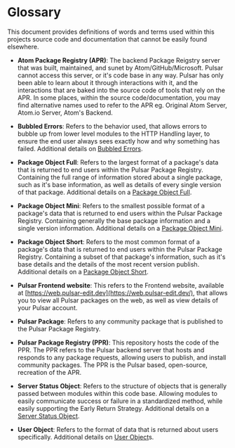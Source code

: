 # Glossary

This document provides definitions of words and terms used within this projects source code and documentation that cannot be easily found elsewhere.

* **Atom Package Registry (APR)**: The backend Package Reigstry server that was built, maintained, and sunet by Atom/GitHub/Microsoft. Pulsar cannot access this server, or it's code base in any way. Pulsar has only been able to learn about it through interactions with it, and the interactions that are baked into the source code of tools that rely on the APR. In some places, within the source code/documentation, you may find alternative names used to refer to the APR eg. Original Atom Server, Atom.io Server, Atom's Backend.

* **Bubbled Errors**: Refers to the behavior used, that allows errors to bubble up from lower level modules to the HTTP Handling layer, to ensure the end user always sees exactly how and why something has failed. Additional details on [Bubbled Errors](./bubbled_errors.md).

* **Package Object Full**: Refers to the largest format of a package's data that is returned to end users within the Pulsar Package Registry. Containing the full range of information stored about a single package, such as it's base information, as well as details of every single version of that package. Additional details on a [Package Object Full](../resources/package_object_full.json).

* **Package Object Mini**: Refers to the smallest possible format of a package's data that is returned to end users within the Pulsar Package Registry. Containing generally the base package information and a single version information. Additional details on a [Package Object Mini](#TODO).

* **Package Object Short**: Refers to the most common format of a package's data that is returned to end users within the Pulsar Package Registry. Containing a subset of that package's information, such as it's base details and the details of the most recent version publish. Additional details on a [Package Object Short](../resources/package_object_short.json).

* **Pulsar Frontend website**: This refers to the Frontend website, available at [https://web.pulsar-edit.dev](https://web.pulsar-edit.dev/), that allows you to view all Pulsar packages on the web, as well as view details of your Pulsar account.

* **Pulsar Package**: Refers to any community package that is published to the Pulsar Package Registry.

* **Pulsar Package Registry (PPR)**: This repository hosts the code of the PPR. The PPR refers to the Pulsar backend server that hosts and responds to any package requests, allowing users to publish, and install community packages. The PPR is the Pulsar based, open-source, recreation of the APR.

* **Server Status Object**: Refers to the structure of objects that is generally passed between modules within this code base. Allowing modules to easily communicate success or failure in a standardized method, while easily supporting the Early Return Strategy. Additional details on a [Server Status Object](./server_status_object.md).

* **User Object**: Refers to the format of data that is returned about users specifically. Additional details on [User Object](#TODO)s.
